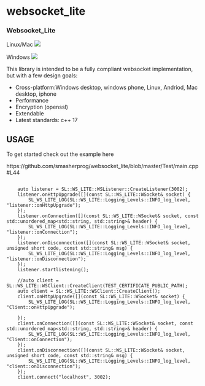 # websocket_lite

<h3>Websocket_Lite</h3>
<p>Linux/Mac <img src="https://travis-ci.org/smasherprog/websocket_lite.svg?branch=master"/><p>
<p>Windows <img src="https://ci.appveyor.com/api/projects/status/kqa94n7p8se05vi9/branch/master?svg=true"/><p>

<p>This library is intended to be a fully compliant websocket implementation, but with a few design goals:
<ul>
<li>
Cross-platform:Windows desktop, windows phone, Linux, Andriod, Mac desktop, iphone
</li>
<li>
Performance 
</li>
<li>
Encryption (openssl)
</li>
<li>
Extendable 
</li>
<li>
Latest standards: c++ 17 
</li>
</ul>
<h2>USAGE</h2>
<p>To get started check out the example here<p>
https://github.com/smasherprog/websocket_lite/blob/master/Test/main.cpp#L44

```

    auto listener = SL::WS_LITE::WSListener::CreateListener(3002);
    listener.onHttpUpgrade([](const SL::WS_LITE::WSocket& socket) {
        SL_WS_LITE_LOG(SL::WS_LITE::Logging_Levels::INFO_log_level, "listener::onHttpUpgrade");
    });
    listener.onConnection([](const SL::WS_LITE::WSocket& socket, const std::unordered_map<std::string, std::string>& header) {
        SL_WS_LITE_LOG(SL::WS_LITE::Logging_Levels::INFO_log_level, "listener::onConnection");
    });
    listener.onDisconnection([](const SL::WS_LITE::WSocket& socket, unsigned short code, const std::string& msg) {
        SL_WS_LITE_LOG(SL::WS_LITE::Logging_Levels::INFO_log_level, "listener::onDisconnection");
    });
    listener.startlistening();

    //auto client = SL::WS_LITE::WSClient::CreateClient(TEST_CERTIFICATE_PUBLIC_PATH);
    auto client = SL::WS_LITE::WSClient::CreateClient();
    client.onHttpUpgrade([](const SL::WS_LITE::WSocket& socket) {
        SL_WS_LITE_LOG(SL::WS_LITE::Logging_Levels::INFO_log_level, "Client::onHttpUpgrade");

    });
    client.onConnection([](const SL::WS_LITE::WSocket& socket, const std::unordered_map<std::string, std::string>& header) {
        SL_WS_LITE_LOG(SL::WS_LITE::Logging_Levels::INFO_log_level, "Client::onConnection");
    });
    client.onDisconnection([](const SL::WS_LITE::WSocket& socket, unsigned short code, const std::string& msg) {
        SL_WS_LITE_LOG(SL::WS_LITE::Logging_Levels::INFO_log_level, "client::onDisconnection");
    });
    client.connect("localhost", 3002);


```
